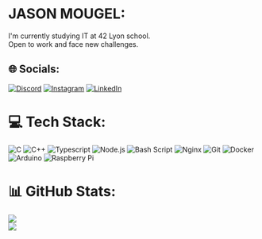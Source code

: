 # JASON MOUGEL:
I'm currently studying IT at 42 Lyon school.<br>Open to work and face new challenges.


## 🌐 Socials:
[![Discord](https://img.shields.io/badge/Discord-%237289DA.svg?logo=discord&logoColor=white)](https://discord.gg/.jdeson) [![Instagram](https://img.shields.io/badge/Instagram-%23E4405F.svg?logo=Instagram&logoColor=white)](https://instagram.com/jasonmgl03) [![LinkedIn](https://img.shields.io/badge/LinkedIn-%230077B5.svg?logo=linkedin&logoColor=white)](https://linkedin.com/in/jason-m-19ab68285) 

# 💻 Tech Stack:
![C](https://img.shields.io/badge/c-336eff?style=flat&logo=c&logoColor=white) ![C++](https://img.shields.io/badge/c++-2300599C.svg?style=flat&logo=c%2B%2B&logoColor=white) ![Typescript](https://img.shields.io/badge/typescript-2300599C?style=flat&logo=tsnode&logoColor=white) ![Node.js](https://img.shields.io/badge/node.js-2300599C?style=flat&logo=nodedotjs&logoColor=white
) ![Bash Script](https://img.shields.io/badge/bash_script-2300599C.svg?style=flat&logo=gnu-bash&logoColor=white) ![Nginx](https://img.shields.io/badge/nginx-23009639?style=flat&logo=nginx&logoColor=white) ![Git](https://img.shields.io/badge/git-23009639.svg?style=flat&logo=git&logoColor=white) ![Docker](https://img.shields.io/badge/docker-23009639?style=flat&logo=docker&logoColor=white) ![Arduino](https://img.shields.io/badge/-Arduino-00979D?style=flat&logo=Arduino&logoColor=white) ![Raspberry Pi](https://img.shields.io/badge/-Raspberry_Pi-00979D?style=flat&logo=Raspberry-Pi)
# 📊 GitHub Stats:
![](https://github-readme-stats.vercel.app/api?username=jasonmgl&theme=catppuccin_latte&hide_border=false&include_all_commits=true&count_private=true)<br/>
![](https://github-readme-stats.vercel.app/api/top-langs/?username=jasonmgl&theme=catppuccin_latte&hide_border=false&include_all_commits=true&count_private=true&layout=compact)
